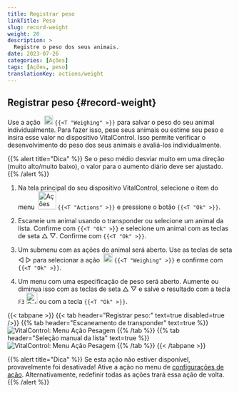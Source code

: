 ```yaml
---
title: Registrar peso
linkTitle: Peso
slug: record-weight
weight: 20
description: >
  Registre o peso dos seus animais.
date: 2023-07-26
categories: [Ações]
tags: [Ações, peso]
translationKey: actions/weight
---
```


## Registrar peso {#record-weight}
Use a ação &nbsp;<img src="/icons/actions/weight.svg" width="20" align="bottom" alt="Pesagem" /> `{{<T "Weighing" >}}` para salvar o peso do seu animal individualmente. Para fazer isso, pese seus animais ou estime seu peso e insira esse valor no dispositivo VitalControl. Isso permite verificar o desenvolvimento do peso dos seus animais e avaliá-los individualmente.

{{% alert title="Dica" %}}
Se o peso médio desviar muito em uma direção (muito alto/muito baixo), o valor para o aumento diário deve ser ajustado.
{{% /alert %}}

1. Na tela principal do seu dispositivo VitalControl, selecione o item do menu &nbsp;<img src="/icons/actions.svg" width="40" align="bottom" alt="Ações" /> `{{<T "Actions" >}}` e pressione o botão `{{<T "Ok" >}}`.

2. Escaneie um animal usando o transponder ou selecione um animal da lista. Confirme com `{{<T "Ok" >}}` e selecione um animal com as teclas de seta △ ▽. Confirme com `{{<T "Ok" >}}`.

3. Um submenu com as ações do animal será aberto. Use as teclas de seta ◁ ▷ para selecionar a ação &nbsp;<img src="/icons/actions/weight.svg" width="20" align="bottom" alt="Pesagem" /> `{{<T "Weighing" >}}` e confirme com `{{<T "Ok" >}}`.

4. Um menu com uma especificação de peso será aberto. Aumente ou diminua isso com as teclas de seta △ ▽ e salve o resultado com a tecla `F3` <img src="/icons/footer/save.svg" width="25" align="bottom" alt="Salvar" /> ou com a tecla `{{<T "Ok" >}}`.

{{< tabpane >}}
{{< tab header="Registrar peso:" text=true disabled=true />}}
{{% tab header="Escaneamento de transponder" text=true %}}
  ![VitalControl: Menu Ação Pesagem](../images/weighing-scan.png "Pesagem")
{{% /tab %}}
{{% tab header="Seleção manual da lista" text=true %}}
  ![VitalControl: Menu Ação Pesagem](../images/weighing.png "Pesagem")
{{% /tab %}}
{{< /tabpane >}}


{{% alert title="Dica" %}}
Se esta ação não estiver disponível, provavelmente foi desativada! Ative a ação no menu de [configurações de ação](../setting/). Alternativamente, redefinir todas as ações trará essa ação de volta.
{{% /alert %}}
